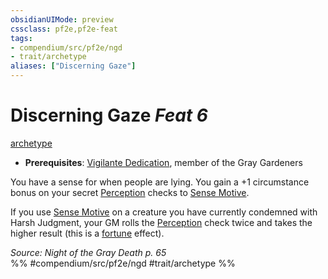 ```yaml
---
obsidianUIMode: preview
cssclass: pf2e,pf2e-feat
tags:
- compendium/src/pf2e/ngd
- trait/archetype
aliases: ["Discerning Gaze"]
---
```

# Discerning Gaze  *Feat 6*  
[archetype](rules/traits/archetype.md)  

- **Prerequisites**: [Vigilante Dedication](compendium/feats/vigilante-dedication-apg.md), member of the Gray Gardeners

You have a sense for when people are lying. You gain a +1 circumstance bonus on your secret [Perception](compendium/skills.md#Perception) checks to [Sense Motive](rules/actions/sense-motive.md).

If you use [Sense Motive](rules/actions/sense-motive.md) on a creature you have currently condemned with Harsh Judgment, your GM rolls the [Perception](compendium/skills.md#Perception) check twice and takes the higher result (this is a [fortune](rules/traits/fortune.md) effect).

*Source: Night of the Gray Death p. 65*  
%% #compendium/src/pf2e/ngd #trait/archetype %%